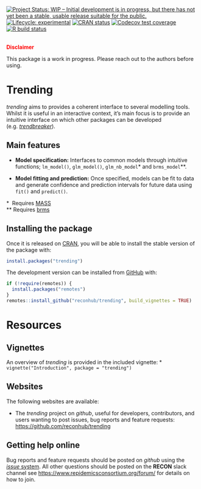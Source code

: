 
<!-- README.md is generated from README.Rmd. Please edit that file -->

<!-- badges: start -->

[![Project Status: WIP – Initial development is in progress, but there
has not yet been a stable, usable release suitable for the
public.](https://www.repostatus.org/badges/latest/wip.svg)](https://www.repostatus.org/#wip)
[![Lifecycle:
experimental](https://img.shields.io/badge/lifecycle-experimental-orange.svg)](https://www.tidyverse.org/lifecycle/#experimental)
[![CRAN
status](https://www.r-pkg.org/badges/version/trending)](https://CRAN.R-project.org/package=trending)
[![Codecov test
coverage](https://codecov.io/gh/reconhub/trending/branch/master/graph/badge.svg)](https://codecov.io/gh/reconhub/trending?branch=master)
[![R build
status](https://github.com/reconhub/trending/workflows/R-CMD-check/badge.svg)](https://github.com/reconhub/trending/actions)
<!-- badges: end -->

<br> **<span style="color: red;">Disclaimer</span>**

This package is a work in progress. Please reach out to the authors
before using.

# Trending

*trending* aims to provides a coherent interface to several modelling
tools. Whilst it is useful in an interactive context, it’s main focus is
to provide an intuitive interface on which other packages can be
developed
(e.g. [*trendbreaker*](https://github.com/reconhub/trendbreaker)).

## Main features

  - **Model specification:** Interfaces to common models through
    intuitive functions; `lm_model()`, `glm_model()`, `glm_nb_model`\*
    and `brms_model`\*\*.

  - **Model fitting and prediction:** Once specified, models can be fit
    to data and generate confidence and prediction intervals for future
    data using `fit()` and `predict()`.

\*  Requires [MASS](https://CRAN.R-project.org/package=MASS)  
\*\* Requires [brms](https://CRAN.R-project.org/package=brms)

## Installing the package

Once it is released on [CRAN](https://CRAN.R-project.org), you will be
able to install the stable version of the package with:

``` r
install.packages("trending")
```

The development version can be installed from
[GitHub](https://github.com/) with:

``` r
if (!require(remotes)) {
  install.packages("remotes")
}
remotes::install_github("reconhub/trending", build_vignettes = TRUE)
```

# Resources

## Vignettes

An overview of *trending* is provided in the included vignette: \*
`vignette("Introduction", package = "trending")`

## Websites

The following websites are available:

  - The *trending* project on *github*, useful for developers,
    contributors, and users wanting to post issues, bug reports and
    feature requests: <br> <https://github.com/reconhub/trending>

## Getting help online

Bug reports and feature requests should be posted on *github* using the
[*issue* system](https://github.com/reconhub/incidence2/issues). All
other questions should be posted on the **RECON** slack channel see
<https://www.repidemicsconsortium.org/forum/> for details on how to
join.
